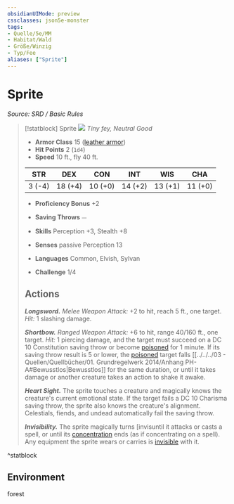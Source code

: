 ```yaml
---
obsidianUIMode: preview
cssclasses: json5e-monster
tags:
- Quelle/5e/MM
- Habitat/Wald
- Größe/Winzig
- Typ/Fee
aliases: ["Sprite"]
---
```

# Sprite
*Source: SRD / Basic Rules*  

> [!statblock] Sprite
> ![](compendium/bestiary/fey/token/sprite.png#token)
> *Tiny fey, Neutral Good*
> 
> - **Armor Class** 15  ([leather armor](compendium/items/leather-armor.md))
> - **Hit Points** 2 (`1d4`)
> - **Speed** 10 ft., fly 40 ft.
> 
> |STR|DEX|CON|INT|WIS|CHA|
> |:---:|:---:|:---:|:---:|:---:|:---:|
> | 3 (-4)|18 (+4)|10 (+0)|14 (+2)|13 (+1)|11 (+0)|
> 
> - **Proficiency Bonus** +2
> - **Saving Throws** ⏤
> - **Skills** Perception +3, Stealth +8
> - **Senses** passive Perception 13
> 
> - **Languages** Common, Elvish, Sylvan
> - **Challenge** 1/4
> 
> ## Actions
> 
> ***Longsword.*** *Melee Weapon Attack:* +2 to hit, reach 5 ft., one target. *Hit:* 1 slashing damage.
> 
> ***Shortbow.*** *Ranged Weapon Attack:* +6 to hit, range 40/160 ft., one target. *Hit:* 1 piercing damage, and the target must succeed on a DC 10 Constitution saving throw or become [poisoned](rules/conditions.md#poisoned) for 1 minute. If its saving throw result is 5 or lower, the [poisoned](rules/conditions.md#poisoned) target falls [[../../../03 - Quellen/Quellbücher/01. Grundregelwerk 2014/Anhang PH-A#Bewusstlos|Bewusstlos]] for the same duration, or until it takes damage or another creature takes an action to shake it awake.
> 
> ***Heart Sight.*** The sprite touches a creature and magically knows the creature's current emotional state. If the target fails a DC 10 Charisma saving throw, the sprite also knows the creature's alignment. Celestials, fiends, and undead automatically fail the saving throw.
> 
> ***Invisibility.*** The sprite magically turns [invis[](../../../03%20-%20Quellen/Quellbücher/01.%20Grundregelwerk%202014/Anhang%20PH-A.md#Bewusstlos)until it attacks or casts a spell, or until its [concentration](rules/conditions.md#concentration) ends (as if concentrating on a spell). Any equipment the sprite wears or carries is [invisible](rules/conditions.md#invisible) with it.

^statblock

## Environment

forest